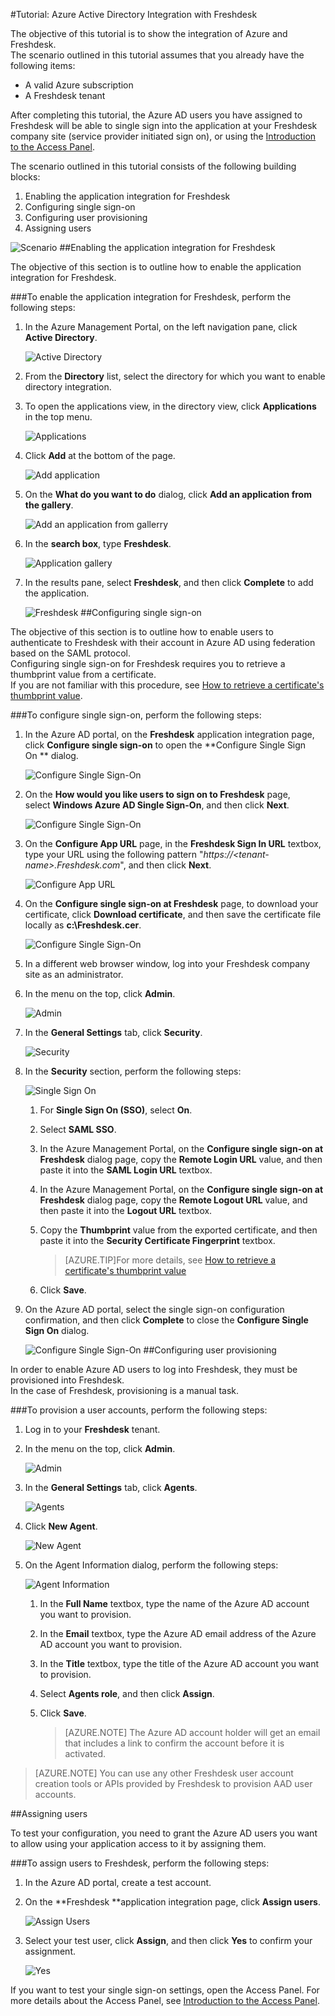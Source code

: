 <properties 
    pageTitle="Tutorial: Azure Active Directory Integration with Freshdesk | Windows Azure" 
    description="Learn how to use Freshdesk with Azure Active Directory to enable single sign-on, automated provisioning, and more!" 
    services="active-directory" 
    authors="markusvi"  
    documentationCenter="na" 
    manager="stevenpo"/>
<tags
	ms.service="active-directory"
	ms.date="10/22/2015"
	wacn.date=""/>

#Tutorial: Azure Active Directory Integration with Freshdesk
  
The objective of this tutorial is to show the integration of Azure and Freshdesk.  
The scenario outlined in this tutorial assumes that you already have the following items:

-   A valid Azure subscription
-   A Freshdesk tenant
  
After completing this tutorial, the Azure AD users you have assigned to Freshdesk will be able to single sign into the application at your Freshdesk company site (service provider initiated sign on), or using the [Introduction to the Access Panel](/documentation/articles/active-directory-saas-access-panel-introduction).
  
The scenario outlined in this tutorial consists of the following building blocks:

1.  Enabling the application integration for Freshdesk
2.  Configuring single sign-on
3.  Configuring user provisioning
4.  Assigning users

![Scenario](./media/active-directory-saas-freshdesk-tutorial/IC776761.png "Scenario")
##Enabling the application integration for Freshdesk
  
The objective of this section is to outline how to enable the application integration for Freshdesk.

###To enable the application integration for Freshdesk, perform the following steps:

1.  In the Azure Management Portal, on the left navigation pane, click **Active Directory**.

    ![Active Directory](./media/active-directory-saas-freshdesk-tutorial/IC700993.png "Active Directory")

2.  From the **Directory** list, select the directory for which you want to enable directory integration.

3.  To open the applications view, in the directory view, click **Applications** in the top menu.

    ![Applications](./media/active-directory-saas-freshdesk-tutorial/IC700994.png "Applications")

4.  Click **Add** at the bottom of the page.

    ![Add application](./media/active-directory-saas-freshdesk-tutorial/IC749321.png "Add application")

5.  On the **What do you want to do** dialog, click **Add an application from the gallery**.

    ![Add an application from gallerry](./media/active-directory-saas-freshdesk-tutorial/IC749322.png "Add an application from gallerry")

6.  In the **search box**, type **Freshdesk**.

    ![Application gallery](./media/active-directory-saas-freshdesk-tutorial/IC776762.png "Application gallery")

7.  In the results pane, select **Freshdesk**, and then click **Complete** to add the application.

    ![Freshdesk](./media/active-directory-saas-freshdesk-tutorial/IC776763.png "Freshdesk")
##Configuring single sign-on
  
The objective of this section is to outline how to enable users to authenticate to Freshdesk with their account in Azure AD using federation based on the SAML protocol.  
Configuring single sign-on for Freshdesk requires you to retrieve a thumbprint value from a certificate.  
If you are not familiar with this procedure, see [How to retrieve a certificate's thumbprint value](http://youtu.be/YKQF266SAxI).

###To configure single sign-on, perform the following steps:

1.  In the Azure AD portal, on the **Freshdesk** application integration page, click **Configure single sign-on** to open the **Configure Single Sign On ** dialog.

    ![Configure Single Sign-On](./media/active-directory-saas-freshdesk-tutorial/IC776764.png "Configure Single Sign-On")

2.  On the **How would you like users to sign on to Freshdesk** page, select **Windows Azure AD Single Sign-On**, and then click **Next**.

    ![Configure Single Sign-On](./media/active-directory-saas-freshdesk-tutorial/IC776765.png "Configure Single Sign-On")

3.  On the **Configure App URL** page, in the **Freshdesk Sign In URL** textbox, type your URL using the following pattern "*https://\<tenant-name\>.Freshdesk.com*", and then click **Next**.

    ![Configure App URL](./media/active-directory-saas-freshdesk-tutorial/IC776766.png "Configure App URL")

4.  On the **Configure single sign-on at Freshdesk** page, to download your certificate, click **Download certificate**, and then save the certificate file locally as **c:\\Freshdesk.cer**.

    ![Configure Single Sign-On](./media/active-directory-saas-freshdesk-tutorial/IC776767.png "Configure Single Sign-On")

5.  In a different web browser window, log into your Freshdesk company site as an administrator.

6.  In the menu on the top, click **Admin**.

    ![Admin](./media/active-directory-saas-freshdesk-tutorial/IC776768.png "Admin")

7.  In the **General Settings** tab, click **Security**.

    ![Security](./media/active-directory-saas-freshdesk-tutorial/IC776769.png "Security")

8.  In the **Security** section, perform the following steps:

    ![Single Sign On](./media/active-directory-saas-freshdesk-tutorial/IC776770.png "Single Sign On")

    1.  For **Single Sign On (SSO)**, select **On**.
    2.  Select **SAML SSO**.
    3.  In the Azure Management Portal, on the **Configure single sign-on at Freshdesk** dialog page, copy the **Remote Login URL** value, and then paste it into the **SAML Login URL** textbox.
    4.  In the Azure Management Portal, on the **Configure single sign-on at Freshdesk** dialog page, copy the **Remote Logout URL** value, and then paste it into the **Logout URL** textbox.
    5.  Copy the **Thumbprint** value from the exported certificate, and then paste it into the **Security Certificate Fingerprint** textbox.  

        >[AZURE.TIP]For more details, see [How to retrieve a certificate's thumbprint value](http://youtu.be/YKQF266SAxI)

    6.  Click **Save**.

9.  On the Azure AD portal, select the single sign-on configuration confirmation, and then click **Complete** to close the **Configure Single Sign On** dialog.

    ![Configure Single Sign-On](./media/active-directory-saas-freshdesk-tutorial/IC776771.png "Configure Single Sign-On")
##Configuring user provisioning
  
In order to enable Azure AD users to log into Freshdesk, they must be provisioned into Freshdesk.  
In the case of Freshdesk, provisioning is a manual task.

###To provision a user accounts, perform the following steps:

1.  Log in to your **Freshdesk** tenant.

2.  In the menu on the top, click **Admin**.

    ![Admin](./media/active-directory-saas-freshdesk-tutorial/IC776772.png "Admin")

3.  In the **General Settings** tab, click **Agents**.

    ![Agents](./media/active-directory-saas-freshdesk-tutorial/IC776773.png "Agents")

4.  Click **New Agent**.

    ![New Agent](./media/active-directory-saas-freshdesk-tutorial/IC776774.png "New Agent")

5.  On the Agent Information dialog, perform the following steps:

    ![Agent Information](./media/active-directory-saas-freshdesk-tutorial/IC776775.png "Agent Information")

    1.  In the **Full Name** textbox, type the name of the Azure AD account you want to provision.
    2.  In the **Email** textbox, type the Azure AD email address of the Azure AD account you want to provision.
    3.  In the **Title** textbox, type the title of the Azure AD account you want to provision.
    4.  Select **Agents role**, and then click **Assign**.
    5.  Click **Save**.
    
        >[AZURE.NOTE] The Azure AD account holder will get an email that includes a link to confirm the account before it is activated.

>[AZURE.NOTE] You can use any other Freshdesk user account creation tools or APIs provided by Freshdesk to provision AAD user accounts.

##Assigning users
  
To test your configuration, you need to grant the Azure AD users you want to allow using your application access to it by assigning them.

###To assign users to Freshdesk, perform the following steps:

1.  In the Azure AD portal, create a test account.

2.  On the **Freshdesk **application integration page, click **Assign users**.

    ![Assign Users](./media/active-directory-saas-freshdesk-tutorial/IC776776.png "Assign Users")

3.  Select your test user, click **Assign**, and then click **Yes** to confirm your assignment.

    ![Yes](./media/active-directory-saas-freshdesk-tutorial/IC767830.png "Yes")
  
If you want to test your single sign-on settings, open the Access Panel. For more details about the Access Panel, see [Introduction to the Access Panel](/documentation/articles/active-directory-saas-access-panel-introduction).